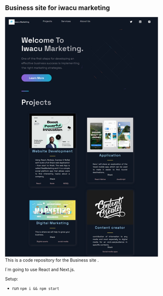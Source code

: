 ## Business site for iwacu marketing


![Website!](/public\web.jpeg) 
This is a code repository for the Business site .

I`m going to use React and Next.js.

Setup:

- run `npm i && npm start`
